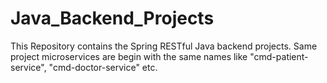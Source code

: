 # Java_Backend_Projects
This Repository contains the Spring RESTful Java backend projects.
Same project microservices are begin with the same names like "cmd-patient-service", "cmd-doctor-service" etc.
